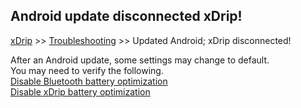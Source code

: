 ## Android update disconnected xDrip!
[xDrip](../../README.md) >> [Troubleshooting](../Troubleshooting_page.md) >> Updated Android; xDrip disconnected!  
  
After an Android update, some settings may change to default.  
You may need to verify the following.  
[Disable Bluetooth battery optimization](../BluetoothBatteryOpt.md)  
[Disable xDrip battery optimization](../BatteryOpt.md)  

  
